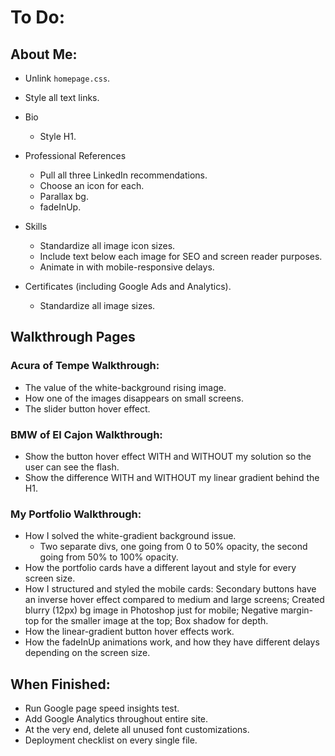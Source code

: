 # To Do:


## About Me:

- Unlink `homepage.css`.
- Style all text links.

- Bio
  - Style H1.
- Professional References
  - Pull all three LinkedIn recommendations.
  - Choose an icon for each.
  - Parallax bg.
  - fadeInUp.
- Skills
  - Standardize all image icon sizes.
  - Include text below each image for SEO and screen reader purposes.
  - Animate in with mobile-responsive delays.
- Certificates (including Google Ads and Analytics).
  - Standardize all image sizes.


## Walkthrough Pages

### Acura of Tempe Walkthrough:

- The value of the white-background rising image.
- How one of the images disappears on small screens.
- The slider button hover effect.


### BMW of El Cajon Walkthrough:

- Show the button hover effect WITH and WITHOUT my solution so the user can see the flash.
- Show the difference WITH and WITHOUT my linear gradient behind the H1.


### My Portfolio Walkthrough:

- How I solved the white-gradient background issue.
  - Two separate divs, one going from 0 to 50% opacity, the second going from 50% to 100% opacity.
- How the portfolio cards have a different layout and style for every screen size.
- How I structured and styled the mobile cards: Secondary buttons have an inverse hover effect compared to medium and large screens; Created blurry (12px) bg image in Photoshop just for mobile; Negative margin-top for the smaller image at the top; Box shadow for depth.
- How the linear-gradient button hover effects work.
- How the fadeInUp animations work, and how they have different delays depending on the screen size.


## When Finished:

- Run Google page speed insights test.
- Add Google Analytics throughout entire site.
- At the very end, delete all unused font customizations.
- Deployment checklist on every single file.